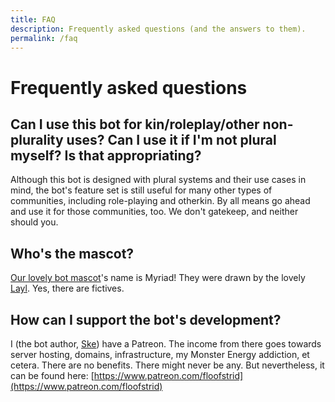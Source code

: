 ```yaml
---
title: FAQ
description: Frequently asked questions (and the answers to them).
permalink: /faq
---
```


# Frequently asked questions

## Can I use this bot for kin/roleplay/other non-plurality uses? Can I use it if I'm not plural myself? Is that appropriating?
Although this bot is designed with plural systems and their use cases in mind, the bot's feature set is still useful for many other types of communities, including role-playing and otherkin. By all means go ahead and use it for those communities, too. We don't gatekeep, and neither should you.

## Who's the mascot?
[Our lovely bot mascot](https://imgur.com/a/LTqQHHL)'s name is Myriad! They were drawn by the lovely [Layl](https://twitter.com/braindemons). Yes, there are fictives.

## How can I support the bot's development?
I (the bot author, [Ske](https://twitter.com/floofstrid)) have a Patreon. The income from there goes towards server hosting, domains, infrastructure, my Monster Energy addiction, et cetera. There are no benefits. There might never be any. But nevertheless, it can be found here: [https://www.patreon.com/floofstrid](https://www.patreon.com/floofstrid)
